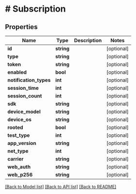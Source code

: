 # # Subscription

## Properties

Name | Type | Description | Notes
------------ | ------------- | ------------- | -------------
**id** | **string** |  | [optional]
**type** | **string** |  | [optional]
**token** | **string** |  | [optional]
**enabled** | **bool** |  | [optional]
**notification_types** | **int** |  | [optional]
**session_time** | **int** |  | [optional]
**session_count** | **int** |  | [optional]
**sdk** | **string** |  | [optional]
**device_model** | **string** |  | [optional]
**device_os** | **string** |  | [optional]
**rooted** | **bool** |  | [optional]
**test_type** | **int** |  | [optional]
**app_version** | **string** |  | [optional]
**net_type** | **int** |  | [optional]
**carrier** | **string** |  | [optional]
**web_auth** | **string** |  | [optional]
**web_p256** | **string** |  | [optional]

[[Back to Model list]](../../README.md#models) [[Back to API list]](../../README.md#endpoints) [[Back to README]](../../README.md)
